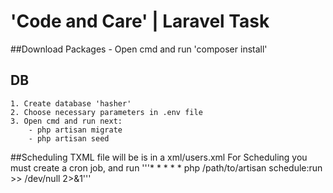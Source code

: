 # 'Code and Care' | Laravel Task



##Download Packages
    - Open cmd and run 'composer install'
## DB
    1. Create database 'hasher'
    2. Choose necessary parameters in .env file
    3. Open cmd and run next:
        - php artisan migrate
        - php artisan seed
   
##Scheduling
    TXML file will be is in a xml/users.xml
    For Scheduling you must create a cron job, and run
    '''* * * * * php /path/to/artisan schedule:run >> /dev/null 2>&1'''